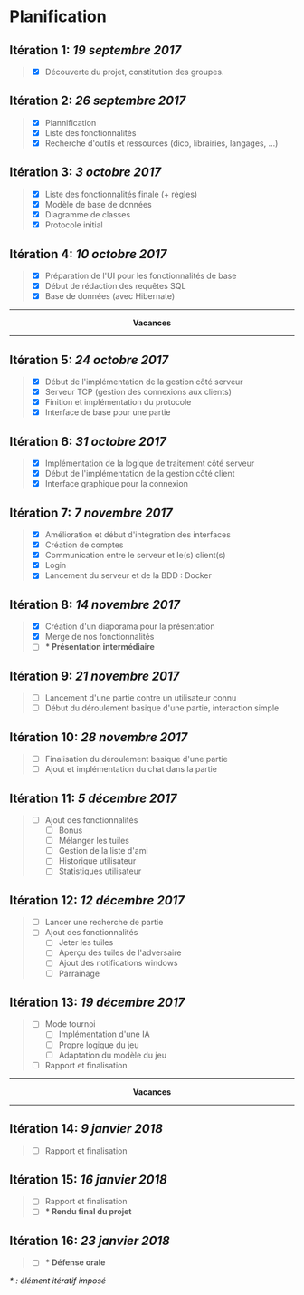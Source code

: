 # Planification

## Itération 1: *19 septembre 2017*
> - [x] Découverte du projet, constitution des groupes.

## Itération 2: *26 septembre 2017*
> - [x] Plannification
> - [x] Liste des fonctionnalités
> - [x] Recherche d'outils et ressources (dico, librairies, langages, ...)

## Itération 3: *3 octobre 2017*
> - [x] Liste des fonctionnalités finale (+ règles)
> - [x] Modèle de base de données
> - [x] Diagramme de classes
> - [x] Protocole initial

## Itération 4: *10 octobre 2017*
> - [x] Préparation de l'UI pour les fonctionnalités de base
> - [x] Début de rédaction des requêtes SQL
> - [x] Base de données (avec Hibernate)

<hr/>
<center><b>Vacances</b></center>
<hr/>

## Itération 5: *24 octobre 2017*
> - [x] Début de l'implémentation de la gestion côté serveur
> - [x] Serveur TCP (gestion des connexions aux clients)
> - [x] Finition et implémentation du protocole
> - [x] Interface de base pour une partie

## Itération 6: *31 octobre 2017*
> - [x] Implémentation de la logique de traitement côté serveur
> - [x] Début de l'implémentation de la gestion côté client
> - [x] Interface graphique pour la connexion

## Itération 7: *7 novembre 2017*
> - [x] Amélioration et début d'intégration des interfaces
> - [x] Création de comptes
> - [x] Communication entre le serveur et le(s) client(s)
> - [x] Login
> - [x] Lancement du serveur et de la BDD : Docker

## Itération 8: *14 novembre 2017*
> - [x] Création d'un diaporama pour la présentation
> - [x] Merge de nos fonctionnalités
> - [ ] **\* Présentation intermédiaire**

## Itération 9: *21 novembre 2017*
> - [ ] Lancement d'une partie contre un utilisateur connu
> - [ ] Début du déroulement basique d'une partie, interaction simple

## Itération 10: *28 novembre 2017*
> - [ ] Finalisation du déroulement basique d'une partie
> - [ ] Ajout et implémentation du chat dans la partie

## Itération 11: *5 décembre 2017*
> - [ ] Ajout des fonctionnalités 
>   - [ ] Bonus
>   - [ ] Mélanger les tuiles
>   - [ ] Gestion de la liste d'ami
>   - [ ] Historique utilisateur
>   - [ ] Statistiques utilisateur

## Itération 12: *12 décembre 2017*
> - [ ] Lancer une recherche de partie
> - [ ] Ajout des fonctionnalités 
>   - [ ] Jeter les tuiles
>   - [ ] Aperçu des tuiles de l'adversaire
>   - [ ] Ajout des notifications windows
>   - [ ] Parrainage

## Itération 13: *19 décembre 2017*
> - [ ] Mode tournoi
>   - [ ] Implémentation d'une IA
>   - [ ] Propre logique du jeu
>   - [ ] Adaptation du modèle du jeu
> - [ ] Rapport et finalisation

<hr/>
<center><b>Vacances</b></center>
<hr/>

## Itération 14: *9 janvier 2018*
> - [ ] Rapport et finalisation

## Itération 15: *16 janvier 2018*
> - [ ] Rapport et finalisation
> - [ ] **\* Rendu final du projet**

## Itération 16: *23 janvier 2018*
> - [ ] **\* Défense orale**


*\* : élément itératif imposé*
